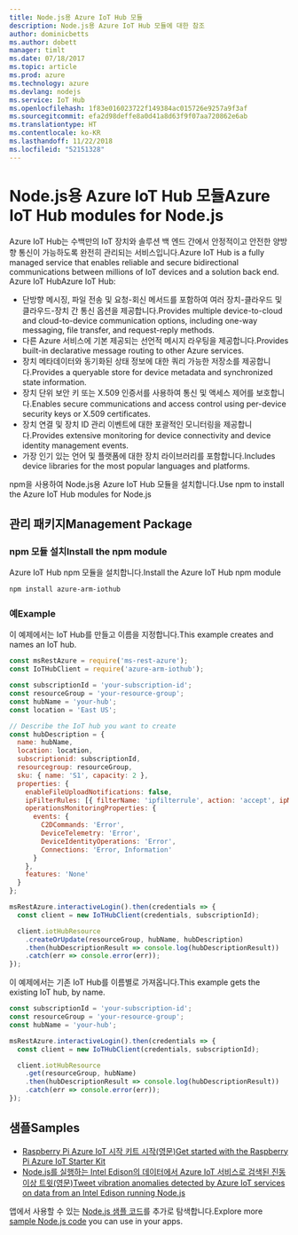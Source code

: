 ```yaml
---
title: Node.js용 Azure IoT Hub 모듈
description: Node.js용 Azure IoT Hub 모듈에 대한 참조
author: dominicbetts
ms.author: dobett
manager: timlt
ms.date: 07/18/2017
ms.topic: article
ms.prod: azure
ms.technology: azure
ms.devlang: nodejs
ms.service: IoT Hub
ms.openlocfilehash: 1f83e016023722f149384ac015726e9257a9f3af
ms.sourcegitcommit: efa2d98deffe8a0d41a8d63f9f07aa720862e6ab
ms.translationtype: HT
ms.contentlocale: ko-KR
ms.lasthandoff: 11/22/2018
ms.locfileid: "52151328"
---
```

# <a name="azure-iot-hub-modules-for-nodejs"></a><span data-ttu-id="c5068-103">Node.js용 Azure IoT Hub 모듈</span><span class="sxs-lookup"><span data-stu-id="c5068-103">Azure IoT Hub modules for Node.js</span></span>

<span data-ttu-id="c5068-104">Azure IoT Hub는 수백만의 IoT 장치와 솔루션 백 엔드 간에서 안정적이고 안전한 양방향 통신이 가능하도록 완전히 관리되는 서비스입니다.</span><span class="sxs-lookup"><span data-stu-id="c5068-104">Azure IoT Hub is a fully managed service that enables reliable and secure bidirectional communications between millions of IoT devices and a solution back end.</span></span> <span data-ttu-id="c5068-105">Azure IoT Hub</span><span class="sxs-lookup"><span data-stu-id="c5068-105">Azure IoT Hub:</span></span>
- <span data-ttu-id="c5068-106">단방향 메시징, 파일 전송 및 요청-회신 메서드를 포함하여 여러 장치-클라우드 및 클라우드-장치 간 통신 옵션을 제공합니다.</span><span class="sxs-lookup"><span data-stu-id="c5068-106">Provides multiple device-to-cloud and cloud-to-device communication options, including one-way messaging, file transfer, and request-reply methods.</span></span>
- <span data-ttu-id="c5068-107">다른 Azure 서비스에 기본 제공되는 선언적 메시지 라우팅을 제공합니다.</span><span class="sxs-lookup"><span data-stu-id="c5068-107">Provides built-in declarative message routing to other Azure services.</span></span>
- <span data-ttu-id="c5068-108">장치 메타데이터와 동기화된 상태 정보에 대한 쿼리 가능한 저장소를 제공합니다.</span><span class="sxs-lookup"><span data-stu-id="c5068-108">Provides a queryable store for device metadata and synchronized state information.</span></span>
- <span data-ttu-id="c5068-109">장치 단위 보안 키 또는 X.509 인증서를 사용하여 통신 및 액세스 제어를 보호합니다.</span><span class="sxs-lookup"><span data-stu-id="c5068-109">Enables secure communications and access control using per-device security keys or X.509 certificates.</span></span>
- <span data-ttu-id="c5068-110">장치 연결 및 장치 ID 관리 이벤트에 대한 포괄적인 모니터링을 제공합니다.</span><span class="sxs-lookup"><span data-stu-id="c5068-110">Provides extensive monitoring for device connectivity and device identity management events.</span></span>
- <span data-ttu-id="c5068-111">가장 인기 있는 언어 및 플랫폼에 대한 장치 라이브러리를 포함합니다.</span><span class="sxs-lookup"><span data-stu-id="c5068-111">Includes device libraries for the most popular languages and platforms.</span></span>

<span data-ttu-id="c5068-112">npm을 사용하여 Node.js용 Azure IoT Hub 모듈을 설치합니다.</span><span class="sxs-lookup"><span data-stu-id="c5068-112">Use npm to install the Azure IoT Hub modules for Node.js</span></span>

## <a name="management-package"></a><span data-ttu-id="c5068-113">관리 패키지</span><span class="sxs-lookup"><span data-stu-id="c5068-113">Management Package</span></span>

### <a name="install-the-npm-module"></a><span data-ttu-id="c5068-114">npm 모듈 설치</span><span class="sxs-lookup"><span data-stu-id="c5068-114">Install the npm module</span></span>

<span data-ttu-id="c5068-115">Azure IoT Hub npm 모듈을 설치합니다.</span><span class="sxs-lookup"><span data-stu-id="c5068-115">Install the Azure IoT Hub npm module</span></span>

```bash
npm install azure-arm-iothub
```

### <a name="example"></a><span data-ttu-id="c5068-116">예</span><span class="sxs-lookup"><span data-stu-id="c5068-116">Example</span></span>

<span data-ttu-id="c5068-117">이 예제에서는 IoT Hub를 만들고 이름을 지정합니다.</span><span class="sxs-lookup"><span data-stu-id="c5068-117">This example creates and names an IoT hub.</span></span>

```javascript
const msRestAzure = require('ms-rest-azure');
const IoTHubClient = require('azure-arm-iothub');

const subscriptionId = 'your-subscription-id';
const resourceGroup = 'your-resource-group';
const hubName = 'your-hub';
const location = 'East US';

// Describe the IoT hub you want to create
const hubDescription = {
  name: hubName,
  location: location,
  subscriptionid: subscriptionId,
  resourcegroup: resourceGroup,
  sku: { name: 'S1', capacity: 2 },
  properties: {
    enableFileUploadNotifications: false,
    ipFilterRules: [{ filterName: 'ipfilterrule', action: 'accept', ipMask: '0.0.0.0/0' }],
    operationsMonitoringProperties: {
      events: {
        C2DCommands: 'Error',
        DeviceTelemetry: 'Error',
        DeviceIdentityOperations: 'Error',
        Connections: 'Error, Information'
      }
    },
    features: 'None'
  }
};

msRestAzure.interactiveLogin().then(credentials => {
  const client = new IoTHubClient(credentials, subscriptionId);

  client.iotHubResource
    .createOrUpdate(resourceGroup, hubName, hubDescription)
    .then(hubDescriptionResult => console.log(hubDescriptionResult))
    .catch(err => console.error(err));
});
```

<span data-ttu-id="c5068-118">이 예제에서는 기존 IoT Hub를 이름별로 가져옵니다.</span><span class="sxs-lookup"><span data-stu-id="c5068-118">This example gets the existing IoT hub, by name.</span></span>

```javascript
const subscriptionId = 'your-subscription-id';
const resourceGroup = 'your-resource-group';
const hubName = 'your-hub';

msRestAzure.interactiveLogin().then(credentials => {
  const client = new IoTHubClient(credentials, subscriptionId);

  client.iotHubResource
    .get(resourceGroup, hubName)
    .then(hubDescriptionResult => console.log(hubDescriptionResult))
    .catch(err => console.error(err));
});
```

## <a name="samples"></a><span data-ttu-id="c5068-119">샘플</span><span class="sxs-lookup"><span data-stu-id="c5068-119">Samples</span></span>

- [<span data-ttu-id="c5068-120">Raspberry Pi Azure IoT 시작 키트 시작(영문)</span><span class="sxs-lookup"><span data-stu-id="c5068-120">Get started with the Raspberry Pi Azure IoT Starter Kit</span></span>](https://azure.microsoft.com/resources/samples/iot-remote-monitoring-node-raspberrypi-getstartedkit/)
- [<span data-ttu-id="c5068-121">Node.js를 실행하는 Intel Edison의 데이터에서 Azure IoT 서비스로 검색된 진동 이상 트윗(영문)</span><span class="sxs-lookup"><span data-stu-id="c5068-121">Tweet vibration anomalies detected by Azure IoT services on data from an Intel Edison running Node.js</span></span>](https://azure.microsoft.com/resources/samples/iot-hub-nodejs-intel-edison-vibration-anomaly-detection/)

<span data-ttu-id="c5068-122">앱에서 사용할 수 있는 [Node.js 샘플 코드](https://azure.microsoft.com/resources/samples/?platform=nodejs)를 추가로 탐색합니다.</span><span class="sxs-lookup"><span data-stu-id="c5068-122">Explore more [sample Node.js code](https://azure.microsoft.com/resources/samples/?platform=nodejs) you can use in your apps.</span></span>
